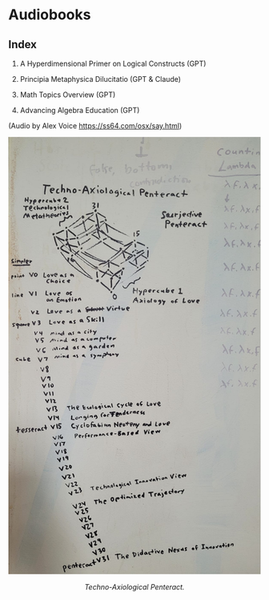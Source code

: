 # Audiobooks


## Index

1. A Hyperdimensional Primer on Logical Constructs (GPT)

2. Principia Metaphysica Dilucitatio (GPT & Claude)

3. Math Topics Overview (GPT)

4. Advancing Algebra Education (GPT)

(Audio by Alex Voice https://ss64.com/osx/say.html)

<p align="center">
  <img src="assets/techno-axiological penteract.jpg" width="600px"/>
  <p align="center"><i>Techno-Axiological Penteract.</i></p>
</p>
